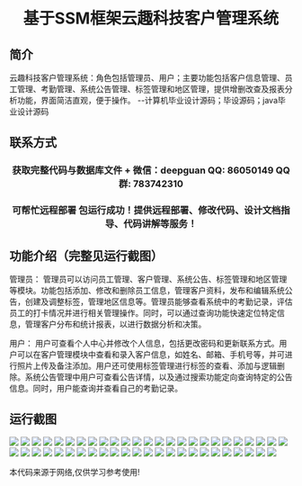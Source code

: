 <p><h1 align="center">基于SSM框架云趣科技客户管理系统</h1></p>

## 简介
云趣科技客户管理系统：角色包括管理员、用户；主要功能包括客户信息管理、员工管理、考勤管理、系统公告管理、标签管理和地区管理，提供增删改查及报表分析功能，界面简洁直观，便于操作。    --计算机毕业设计源码；毕设源码；java毕业设计源码


## 联系方式
<p><h3 align="center">获取完整代码与数据库文件 + 微信：deepguan QQ: 86050149 QQ群: 783742310</h3></p>
<p><h3 align="center">可帮忙远程部署 包运行成功！提供远程部署、修改代码、设计文档指导、代码讲解等服务！</h3></p>

## 功能介绍（完整见运行截图）
管理员： 管理员可以访问员工管理、客户管理、系统公告、标签管理和地区管理等模块。功能包括添加、修改和删除员工信息，管理客户资料，发布和编辑系统公告，创建及调整标签，管理地区信息等。管理员能够查看系统中的考勤记录，评估员工的打卡情况并进行相关管理操作。同时，可以通过查询功能快速定位特定信息，管理客户分布和统计报表，以进行数据分析和决策。

用户： 用户可查看个人中心并修改个人信息，包括更改密码和更新联系方式。用户可以在客户管理模块中查看和录入客户信息，如姓名、邮箱、手机号等，并可进行照片上传及备注添加。用户还可使用标签管理进行标签的查看、添加与逻辑删除。系统公告管理中用户可查看公告详情，以及通过搜索功能定向查询特定的公告信息。同时，用户能查询并查看自己的考勤记录。


## 运行截图
![](https://bs-1329754181.cos.ap-shanghai.myqcloud.com/ssm/YunQuKeJiKeHuGuanLiXiTong/img/001.jpg)
![](https://bs-1329754181.cos.ap-shanghai.myqcloud.com/ssm/YunQuKeJiKeHuGuanLiXiTong/img/002.jpg)
![](https://bs-1329754181.cos.ap-shanghai.myqcloud.com/ssm/YunQuKeJiKeHuGuanLiXiTong/img/003.jpg)
![](https://bs-1329754181.cos.ap-shanghai.myqcloud.com/ssm/YunQuKeJiKeHuGuanLiXiTong/img/004.jpg)
![](https://bs-1329754181.cos.ap-shanghai.myqcloud.com/ssm/YunQuKeJiKeHuGuanLiXiTong/img/005.jpg)
![](https://bs-1329754181.cos.ap-shanghai.myqcloud.com/ssm/YunQuKeJiKeHuGuanLiXiTong/img/006.jpg)
![](https://bs-1329754181.cos.ap-shanghai.myqcloud.com/ssm/YunQuKeJiKeHuGuanLiXiTong/img/007.jpg)
![](https://bs-1329754181.cos.ap-shanghai.myqcloud.com/ssm/YunQuKeJiKeHuGuanLiXiTong/img/008.jpg)
![](https://bs-1329754181.cos.ap-shanghai.myqcloud.com/ssm/YunQuKeJiKeHuGuanLiXiTong/img/009.jpg)
![](https://bs-1329754181.cos.ap-shanghai.myqcloud.com/ssm/YunQuKeJiKeHuGuanLiXiTong/img/010.jpg)
![](https://bs-1329754181.cos.ap-shanghai.myqcloud.com/ssm/YunQuKeJiKeHuGuanLiXiTong/img/011.jpg)
![](https://bs-1329754181.cos.ap-shanghai.myqcloud.com/ssm/YunQuKeJiKeHuGuanLiXiTong/img/012.jpg)
![](https://bs-1329754181.cos.ap-shanghai.myqcloud.com/ssm/YunQuKeJiKeHuGuanLiXiTong/img/013.jpg)
![](https://bs-1329754181.cos.ap-shanghai.myqcloud.com/ssm/YunQuKeJiKeHuGuanLiXiTong/img/014.jpg)
![](https://bs-1329754181.cos.ap-shanghai.myqcloud.com/ssm/YunQuKeJiKeHuGuanLiXiTong/img/015.jpg)
![](https://bs-1329754181.cos.ap-shanghai.myqcloud.com/ssm/YunQuKeJiKeHuGuanLiXiTong/img/016.jpg)
![](https://bs-1329754181.cos.ap-shanghai.myqcloud.com/ssm/YunQuKeJiKeHuGuanLiXiTong/img/017.jpg)
![](https://bs-1329754181.cos.ap-shanghai.myqcloud.com/ssm/YunQuKeJiKeHuGuanLiXiTong/img/018.jpg)
![](https://bs-1329754181.cos.ap-shanghai.myqcloud.com/ssm/YunQuKeJiKeHuGuanLiXiTong/img/019.jpg)
![](https://bs-1329754181.cos.ap-shanghai.myqcloud.com/ssm/YunQuKeJiKeHuGuanLiXiTong/img/020.jpg)
![](https://bs-1329754181.cos.ap-shanghai.myqcloud.com/ssm/YunQuKeJiKeHuGuanLiXiTong/img/021.jpg)
![](https://bs-1329754181.cos.ap-shanghai.myqcloud.com/ssm/YunQuKeJiKeHuGuanLiXiTong/img/022.jpg)
![](https://bs-1329754181.cos.ap-shanghai.myqcloud.com/ssm/YunQuKeJiKeHuGuanLiXiTong/img/023.jpg)
![](https://bs-1329754181.cos.ap-shanghai.myqcloud.com/ssm/YunQuKeJiKeHuGuanLiXiTong/img/024.jpg)
![](https://bs-1329754181.cos.ap-shanghai.myqcloud.com/ssm/YunQuKeJiKeHuGuanLiXiTong/img/025.jpg)
![](https://bs-1329754181.cos.ap-shanghai.myqcloud.com/ssm/YunQuKeJiKeHuGuanLiXiTong/img/026.jpg)
![](https://bs-1329754181.cos.ap-shanghai.myqcloud.com/ssm/YunQuKeJiKeHuGuanLiXiTong/img/027.jpg)
![](https://bs-1329754181.cos.ap-shanghai.myqcloud.com/ssm/YunQuKeJiKeHuGuanLiXiTong/img/028.jpg)
![](https://bs-1329754181.cos.ap-shanghai.myqcloud.com/ssm/YunQuKeJiKeHuGuanLiXiTong/img/029.jpg)
![](https://bs-1329754181.cos.ap-shanghai.myqcloud.com/ssm/YunQuKeJiKeHuGuanLiXiTong/img/030.jpg)
![](https://bs-1329754181.cos.ap-shanghai.myqcloud.com/ssm/YunQuKeJiKeHuGuanLiXiTong/img/031.jpg)
![](https://bs-1329754181.cos.ap-shanghai.myqcloud.com/ssm/YunQuKeJiKeHuGuanLiXiTong/img/032.jpg)
![](https://bs-1329754181.cos.ap-shanghai.myqcloud.com/ssm/YunQuKeJiKeHuGuanLiXiTong/img/033.jpg)
![](https://bs-1329754181.cos.ap-shanghai.myqcloud.com/ssm/YunQuKeJiKeHuGuanLiXiTong/img/034.jpg)
![](https://bs-1329754181.cos.ap-shanghai.myqcloud.com/ssm/YunQuKeJiKeHuGuanLiXiTong/img/035.jpg)
![](https://bs-1329754181.cos.ap-shanghai.myqcloud.com/ssm/YunQuKeJiKeHuGuanLiXiTong/img/036.jpg)
![](https://bs-1329754181.cos.ap-shanghai.myqcloud.com/ssm/YunQuKeJiKeHuGuanLiXiTong/img/037.jpg)
![](https://bs-1329754181.cos.ap-shanghai.myqcloud.com/ssm/YunQuKeJiKeHuGuanLiXiTong/img/038.jpg)
![](https://bs-1329754181.cos.ap-shanghai.myqcloud.com/ssm/YunQuKeJiKeHuGuanLiXiTong/img/039.jpg)
![](https://bs-1329754181.cos.ap-shanghai.myqcloud.com/ssm/YunQuKeJiKeHuGuanLiXiTong/img/040.jpg)
![](https://bs-1329754181.cos.ap-shanghai.myqcloud.com/ssm/YunQuKeJiKeHuGuanLiXiTong/img/041.jpg)
![](https://bs-1329754181.cos.ap-shanghai.myqcloud.com/ssm/YunQuKeJiKeHuGuanLiXiTong/img/042.jpg)
![](https://bs-1329754181.cos.ap-shanghai.myqcloud.com/ssm/YunQuKeJiKeHuGuanLiXiTong/img/043.jpg)
![](https://bs-1329754181.cos.ap-shanghai.myqcloud.com/ssm/YunQuKeJiKeHuGuanLiXiTong/img/044.jpg)
![](https://bs-1329754181.cos.ap-shanghai.myqcloud.com/ssm/YunQuKeJiKeHuGuanLiXiTong/img/045.jpg)
![](https://bs-1329754181.cos.ap-shanghai.myqcloud.com/ssm/YunQuKeJiKeHuGuanLiXiTong/img/046.jpg)
![](https://bs-1329754181.cos.ap-shanghai.myqcloud.com/ssm/YunQuKeJiKeHuGuanLiXiTong/img/047.jpg)
![](https://bs-1329754181.cos.ap-shanghai.myqcloud.com/ssm/YunQuKeJiKeHuGuanLiXiTong/img/048.jpg)
![](https://bs-1329754181.cos.ap-shanghai.myqcloud.com/ssm/YunQuKeJiKeHuGuanLiXiTong/img/049.jpg)

<p>本代码来源于网络,仅供学习参考使用!</p>
